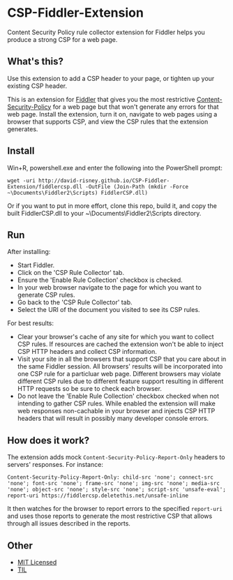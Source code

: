 # CSP-Fiddler-Extension
Content Security Policy rule collector extension for Fiddler helps you produce a strong CSP for a web page.

## What's this?
Use this extension to add a CSP header to your page, or tighten up your existing CSP header.

This is an extension for [Fiddler](http://www.telerik.com/fiddler) that gives you the most restrictive  [Content-Security-Policy](https://docs.webplatform.org/wiki/tutorials/content-security-policy) for a web page but that won't generate any errors for that web page. Install the extension, turn it on, navigate to web pages using a browser that supports CSP, and view the CSP rules that the extension generates.

## Install
Win+R, powershell.exe and enter the following into the PowerShell prompt:

    wget -uri http://david-risney.github.io/CSP-Fiddler-Extension/fiddlercsp.dll -OutFile (Join-Path (mkdir -Force ~\Documents\Fiddler2\Scripts) FiddlerCSP.dll)

Or if you want to put in more effort, clone this repo, build it, and copy the built FiddlerCSP.dll to your ~\Documents\Fiddler2\Scripts directory.

## Run
After installing:
 * Start Fiddler.
 * Click on the 'CSP Rule Collector' tab.
 * Ensure the 'Enable Rule Collection' checkbox is checked.
 * In your web browser navigate to the page for which you want to generate CSP rules.
 * Go back to the 'CSP Rule Collector' tab.
 * Select the URI of the document you visited to see its CSP rules.

For best results:
 * Clear your browser's cache of any site for which you want to collect CSP rules. If resources are cached the extension won't be able to inject CSP HTTP headers and collect CSP information.
 * Visit your site in all the browsers that support CSP that you care about in the same Fiddler session. All browsers' results will be incorporated into one CSP rule for a particluar web page. Different browsers may violate different CSP rules due to different feature support resulting in different HTTP requests so be sure to check each browser.
 * Do not leave the 'Enable Rule Collection' checkbox checked when not intending to gather CSP rules. While enabled the extension will make web responses non-cachable in your browser and injects CSP HTTP headers that will result in possibly many developer console errors.

## How does it work?
The extension adds mock `Content-Security-Policy-Report-Only` headers to servers' responses. For instance:

    Content-Security-Policy-Report-Only: child-src 'none'; connect-src 'none'; font-src 'none'; frame-src 'none'; img-src 'none'; media-src 'none'; object-src 'none'; style-src 'none'; script-src 'unsafe-eval'; report-uri https://fiddlercsp.deletethis.net/unsafe-inline

It then watches for the browser to report errors to the specified `report-uri` and uses those reports to generate the most restrictive CSP that allows through all issues described in the reports.

## Other
 * [MIT Licensed](https://github.com/david-risney/CSP-Fiddler-Extension/blob/master/LICENSE)
 * [TIL](https://github.com/david-risney/CSP-Fiddler-Extension/blob/master/Lessons.md)

